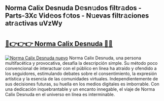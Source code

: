 ## Norma Calix Desnuda D𝚎sn𝚞dos filtr𝚊dos - Parts-3Xc Vid𝚎os f𝚘tos - N𝚞evas filtr𝚊ciones atr𝚊ctivas uVzWy

# <h2><a href="http://mb7zft.tromn.icu/?c=Norma+Calix+Desnuda">🔗👉👉👉 Norma Calix Desnuda 🔗🔗</a></h2>

[![Norma Calix Desnuda nuevo](https://i.imgur.com/pEAQMta.gif)](http://mb7zft.tromn.icu/?c=Norma+Calix+Desnuda)
Norma Calix Desnuda, una persona multifacética y provocativa, desafía la descripción simple. Su método poco convencional de interactuar con el público en línea ha atraído y ofendido a los seguidores, estimulando debates sobre el consentimiento, la expresión artística y la esencia de las comunidades virtuales. Independientemente de sus decisiones futuras, su huella en los medios digitales es imborrable. Con una dedicación inquebrantable y un encanto innegable, el viaje de Norma Calix Desnuda en el universo en línea es interminable.
